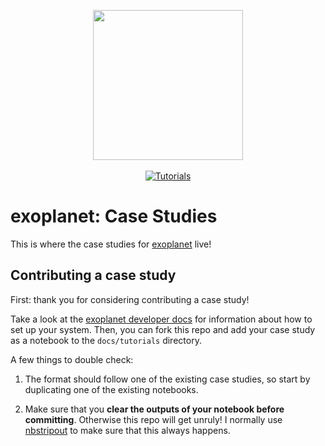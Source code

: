 <p align="center">
  <img width="240" src="https://raw.githubusercontent.com/exoplanet-dev/exoplanet/main/docs/_static/logo.png">
  <br><br>
  <a href="https://github.com/exoplanet-dev/case-studies/actions/workflows/tutorials.yml">
    <img src="https://github.com/exoplanet-dev/case-studies/actions/workflows/tutorials.yml/badge.svg" alt="Tutorials">
  </a>
</p>

# exoplanet: Case Studies

This is where the case studies for
[exoplanet](https://github.com/exoplanet-dev/exoplanet) live!

Contributing a case study
-------------------------

First: thank you for considering contributing a case study!

Take a look at the [exoplanet developer
docs](https://docs.exoplanet.codes/en/latest/user/dev/) for information about
how to set up your system. Then, you can fork this repo and add your case study
as a notebook to the `docs/tutorials` directory.

A few things to double check:

1. The format should follow one of the existing case studies, so start by
   duplicating one of the existing notebooks.

2. Make sure that you **clear the outputs of your notebook before committing**.
   Otherwise this repo will get unruly! I normally use
   [nbstripout](https://github.com/kynan/nbstripout) to make sure that this
   always happens.
